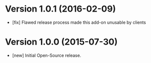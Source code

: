 # Version 1.0.1 (2016-02-09)

* [fix] Flawed release process made this add-on unusable by clients

# Version 1.0.0 (2015-07-30)

* [new] Initial Open-Source release.
